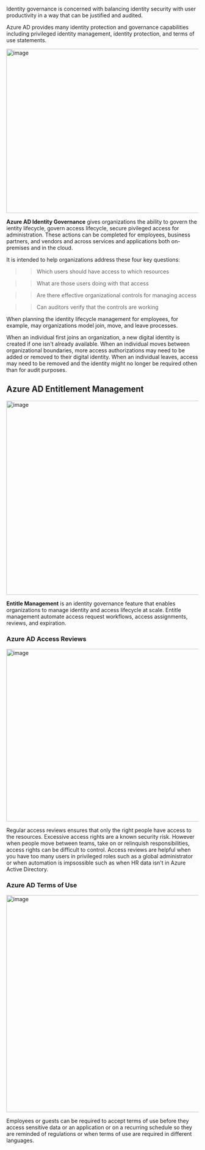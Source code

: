 Identity governance is concerned with balancing identity security with user productivity in a way that can be justified and audited.

Azure AD provides many identity protection and governance capabilities including privileged identity management, identity protection, and terms of use statements.


<img width="885" height="429" alt="image" src="https://github.com/user-attachments/assets/62c37701-7796-4891-a5ab-8741ee5e1a54" />

**Azure AD Identity Governance** gives organizations the ability to govern the ientity lifecycle, govern access lifecycle, secure pivileged access for administration.
These actions can be completed for employees, business partners, and vendors and across services and applications both on-premises and in the cloud. 

It is intended to help organizations address these four key questions:

>> Which users should have access to which resources

>> What are those users doing with that access

>> Are there effective organizational controls for managing access

>> Can auditors verify that the controls are working


When planning the identity lifecycle management for employees, for example, may organizations model join, move, and leave processes.

When an individual first joins an organization, a new digital identity is created if one isn't already available. When an individual moves between organizational boundaries, more access authorizations may need to be added or removed to their digital identity. When an individual leaves, access may need to be removed and the identity might no longer be required othen than for audit purposes.


## Azure AD Entitlement Management

<img width="901" height="507" alt="image" src="https://github.com/user-attachments/assets/ebf51bbb-6e58-4312-84bb-478152ea29b2" />



**Entitle Management** is an identity governance feature that enables organizations to manage identity and access lifecycle at scale. Entitle management automate access request workflows, access assignments, reviews, and expiration.


### Azure AD Access Reviews

<img width="922" height="451" alt="image" src="https://github.com/user-attachments/assets/003b3e12-45c9-4ad8-9b21-d7ceb3c17a64" />



Regular access reviews ensures that only the right people have access to the resources. Excessive access rights are a known security risk. However when people move between teams, take on or relinquish responsibilities, access rights can be difficult to control.
Access reviews are helpful when you have too many users in privileged roles such as a global administrator or when automation is impsossible such as when HR data isn't in Azure Active Directory.


### Azure AD Terms of Use

<img width="1213" height="567" alt="image" src="https://github.com/user-attachments/assets/4c899148-1b68-4939-916b-bd783489a9e9" />

Employees or guests can be required to accept terms of use before they access sensitive data or an application or on a recurring schedule so they are reminded of regulations or when terms of use are required in different languages.


